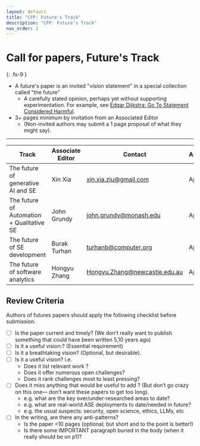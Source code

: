 ```yaml
---
layout: default
title: "CFP: Future's Track"
description: "CFP: Future's Track"
nav_order: 2
---
```


# Call for papers, Future's Track
{: .fs-9 }

- A future's paper is an invited "vision statement"  in a special collection called "the future"
  - A carefully stated opinion, perhaps yet without supporting experimentation. For example, see 
    [Edgar Dijkstra: Go To Statement Considered Harmful](https://homepages.cwi.nl/~storm/teaching/reader/Dijkstra68.pdf). 
- 3+ pages minimum by invitation  from an Associated Editor
  - (Non-invited authors may submit a 1 page proposal of what they might say).

---

|Track | Associate Editor | Contact| Appointed |
|------|------------------|--------|-----------|
|The future of generative AI and SE        | Xin Xia   | xin.xia.zju@gmail.com    |April 16|
|The future of Automation + Qualitative SE | John Grundy|   john.grundy@monash.edu |April 16|
|The future of SE development              | Burak Turhan| turhanb@computer.org  |April 16|
|The future of software analytics          | Hongyu Zhang|  Hongyu.Zhang@newcastle.edu.au  |April 16|

## Review Criteria

Authors of futures papers should apply the following checklist before submission.

- [ ]  Is the paper current and timely? (We don’t really want to publish something that could  have been written 5,10 years ago)
- [ ] Is it a useful vision:? (Essential requirement)
- [ ] Is it a breathtaking vision? (Optional, but desirable).
- [ ] Is it a useful vision? i.e.
  - Does it list relevant work ?
  - Does it offer numerous open challenges?
  - Does it rank challenges most to least pressing?
- [ ] Does it miss anything that would be useful to add ? (But don’t go crazy on this one— don’t want these papers to get too long).
  - e.g. what are the key over/under-researched areas to date?
  - e.g. what are real-world ASE deployments to date/needed in future?
  - e.g. the usual suspects: security, open science, ethics, LLMs, etc
- [ ] In the writing, are there any anti-patterns?
  - Is the paper <10  pages (optional; but short and to the point is better!)
  - Is there some  IMPORTANT paragraph buried in the body (when it really should be on p1)?
